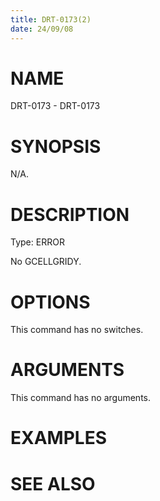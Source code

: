 ```yaml
---
title: DRT-0173(2)
date: 24/09/08
---
```


# NAME

DRT-0173 - DRT-0173

# SYNOPSIS

N/A.

# DESCRIPTION

Type: ERROR

No GCELLGRIDY.

# OPTIONS

This command has no switches.

# ARGUMENTS

This command has no arguments.

# EXAMPLES

# SEE ALSO
